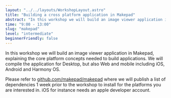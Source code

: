 ```yaml
---
layout: "../../layouts/WorkshopLayout.astro"
title: "Building a cross platform application in Makepad"
abstract: "In this workshop we will build an image viewer application in Makepad, explaining the core platform concepts needed to build applications. We will compile the application for Desktop, but also Web and mobile including iOS, Android and Harmony OS."
time: "9:00 - 13:00"
slug: "makepad"
level: "intermediate"
beginnerFriendly: false
---
```


In this workshop we will build an image viewer application in Makepad, explaining the core platform concepts needed to build applications. We will compile the application for Desktop, but also Web and mobile including iOS, Android and Harmony OS. 

Please refer to [github.com/makepad/makepad](https://github.com/makepad/makepad) where we will publish a list of dependencies 1 week prior to the workshop to install for the platforms you are interested in. iOS for instance needs an apple developer account.